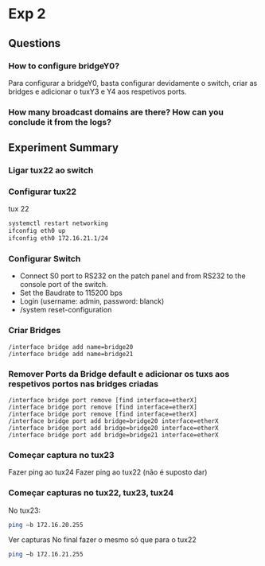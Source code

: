 # Exp 2

## Questions

### How to configure bridgeY0?
Para configurar a bridgeY0, basta configurar devidamente o switch, criar as bridges e adicionar o tuxY3 e Y4 aos respetivos ports.

### How many broadcast domains are there? How can you conclude it from the logs?

## Experiment Summary

### Ligar tux22 ao switch
### Configurar tux22
tux 22
```bash
systemctl restart networking
ifconfig eth0 up
ifconfig eth0 172.16.21.1/24
```

### Configurar Switch 
* Connect S0 port to RS232 on the patch panel and from RS232 to the console port of the switch.
* Set the Baudrate to 115200 bps
* Login (username: admin, password: blanck)
* /system reset-configuration

### Criar Bridges
```
/interface bridge add name=bridge20
/interface bridge add name=bridge21
```

### Remover Ports da Bridge default e adicionar os tuxs aos respetivos portos nas bridges criadas
```
/interface bridge port remove [find interface=etherX]
/interface bridge port remove [find interface=etherX]
/interface bridge port remove [find interface=etherX]
/interface bridge port add bridge=bridge20 interface=etherX
/interface bridge port add bridge=bridge20 interface=etherX
/interface bridge port add bridge=bridge21 interface=etherX

```

### Começar captura no tux23
Fazer ping ao tux24
Fazer ping ao tux22 (não é suposto dar)

### Começar capturas no tux22, tux23, tux24
No tux23:
```bash
ping –b 172.16.20.255
```
Ver capturas
No final fazer o mesmo só que para o tux22
```bash
ping –b 172.16.21.255
```